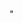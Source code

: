 #
<!DOCTYPE html>
<html lang="pt-br">
<head>
    <meta charset="UTF-8">
    <meta http-equiv="X-UA-Compatible" content="IE=edge">
    <meta name="viewport" content="width=device-width, initial-scale=1.0">
  <link href=" https://cdn.jsdelivr.net/npm/bootstrap@5.2.2/dist/css/bootstrap.min.css" rel="stylesheet" integrity="sha384-Zenh87qX5JnK2Jl0vWa8Ck2rdkQ2Bzep5IDxbcnCeuOxjzrPF/et3URy9Bv1WTRi" crossorigin="anonymous">"
    <title>List Group </title>
    <style>

    
    .list-group {
               margin-left: 40px;
               margin-right: 40px;
              margin: 40px;
    }
    .p {
        text-align: center;
    }
    </style>
</head>
<body>
   <h3><p class="p">Exemplo básico de um List Group</p></h3>
    <ul class="list-group">
        <li class="list-group-item"> item um </li>
        <li class="list-group-item">item dois</li>
        <li class="list-group-item">item três</li>
        <li class="list-group-item">item quatro</li>
        <li class="list-group-item">item cinco</li>
      </ul>
      <p class="p">itens ativos para indicar a seleção ativa atual.</p>
      <ul class="list-group">
        <li class="list-group-item active" aria-current="true"> item um ativo</li>
        <li class="list-group-item">item dois</li>
        <li class="list-group-item">item três</li>
        <li class="list-group-item">item quatro</li>
        <li class="list-group-item">item cinco</li>
      </ul>
   <p class="p">Itens desabilitados,<br> Adicione .disabled a um .list-group-item para fazê-lo parecer desativado.</p>
      <ul class="list-group">
  <li class="list-group-item disabled" aria-disabled="true">item um desativado</li>
  <li class="list-group-item">item dois</li>
  <li class="list-group-item">item três</li>
  <li class="list-group-item">item quatro</li>
  <li class="list-group-item">item cinco</li>
</ul>

   <h3><p class="p">Links and buttons</p></h3>
   <p class="p">
    para criar itens de grupo de lista acionáveis com estados de foco, desativado e ativo adicionando </p>
     
   <div class="list-group">
    <a href="https://getbootstrap.com/docs/5.2/components/list-group/#basic-example" class="list-group-item list-group-item-action active" aria-current="true">
       primeiro link
    </a>
    <a href="https://getbootstrap.com/docs/5.2/components/list-group/#basic-example" class="list-group-item list-group-item-action">segundo link </a>
    <a href="https://getbootstrap.com/docs/5.2/components/list-group/#basic-example" class="list-group-item list-group-item-action">terceiro link</a>
    <a href="https://getbootstrap.com/docs/5.2/components/list-group/#basic-example" class="list-group-item list-group-item-action">quarto link</a>
    <a class="list-group-item list-group-item-action disabled">Um link desativado </a>
  </div>
  <p class="p">
    Com < button > s, você também pode usar o disabled atributo em vez da .disabled classe.</p>
  <div class="list-group">
    <button type="button" class="list-group-item list-group-item-action active" aria-current="true">
      primeiro botão
    </button>
    <button type="button" class="list-group-item list-group-item-action">segundo botão</button>
    <button type="button" class="list-group-item list-group-item-action">terceiro botão</button>
    <button type="button" class="list-group-item list-group-item-action">quarto botão</button>
    <button type="button" class="list-group-item list-group-item-action" disabled>quinto botão</button>
  </div>

  <h3><p class="p">Flush </p></h3>
  <p class="p">
    Adicione .list-group-flush para remover algumas bordas e cantos arredondados para renderizar 
    itens de grupo de lista de ponta a ponta em um contêiner pai (por exemplo, cartões).</p>


  <ul class="list-group list-group-flush">
    <li class="list-group-item">item um</li>
    <li class="list-group-item">item dois</li>
    <li class="list-group-item">item três</li>
    <li class="list-group-item">item quatro</li>
    <li class="list-group-item">item cinco</li>
  </ul>
   
  <h3><p class="p">Numbered </p></h3>
  <p class="p">
    Adicione a .list-group-numbered classe modificadora (e, opcionalmente, use um < ol > elemento) para optar por itens de grupo de lista numerada</p>

    <ol class="list-group list-group-numbered">
        <li class="list-group-item">A list item</li>
        <li class="list-group-item">A list item</li>
        <li class="list-group-item">A list item</li>
      </ol>

      <p class="p">
        Eles também funcionam muito bem com conteúdo personalizado.</p>

        <ol class="list-group list-group-numbered">
            <li class="list-group-item d-flex justify-content-between align-items-start">
              <div class="ms-2 me-auto">
                <div class="fw-bold">Subtítulo</div>
                Conteúdo para item de lista
              </div>
              <span class="badge bg-primary rounded-pill">14</span>
            </li>
            <li class="list-group-item d-flex justify-content-between align-items-start">
              <div class="ms-2 me-auto">
                <div class="fw-bold">Subtítulo</div>
                Conteúdo para item de lista
              </div>
              <span class="badge bg-primary rounded-pill">20</span>
            </li>
            <li class="list-group-item d-flex justify-content-between align-items-start">
              <div class="ms-2 me-auto">
                <div class="fw-bold">Subtítulo</div>
                Conteúdo para item de lista
              </div>
              <span class="badge bg-primary rounded-pill">20000</span>
            </li>
          </ol>

          <h3><p class="p"> Horizontal  </p></h3>
          <p class="p">Adicione .list-group-horizontal para alterar o layout dos itens do grupo de lista de vertical 
            para horizontal em todos os pontos de interrupção. Como alternativa, escolha uma variante responsiva .list-group-horizontal-{sm|md|lg|xl|xxl}para tornar um grupo de lista horizontal começando no ponto de interrupção min-width. 
            Atualmente, grupos de listas horizontais não podem ser combinados com grupos de listas niveladas.</p>

            <ul class="list-group list-group-horizontal">
                <li class="list-group-item">Um item</li>
                <li class="list-group-item">Um segundo item</li>
                <li class="list-group-item">Um segundo item</li>
              </ul>
              <ul class="list-group list-group-horizontal-sm">
                <li class="list-group-item">Um item</li>
                <li class="list-group-item">Um segundo item</li>
                <li class="list-group-item">Um segundo item</li>
              </ul>
              <ul class="list-group list-group-horizontal-md">
                <li class="list-group-item">Um item</li>
                <li class="list-group-item">Um segundo item</li>
                <li class="list-group-item">Um segundo item</li>
              </ul>
              <ul class="list-group list-group-horizontal-lg">
                <li class="list-group-item">Um item</li>
                <li class="list-group-item">Um segundo item</li>
                <li class="list-group-item">Um segundo item</li>
              </ul>
              <ul class="list-group list-group-horizontal-xl">
                <li class="list-group-item">Um item</li>
                <li class="list-group-item">Um segundo item</li>
                <li class="list-group-item">Um segundo item</li>
              </ul>
              <ul class="list-group list-group-horizontal-xxl">
                <li class="list-group-item">Um item</li>
                <li class="list-group-item">Um segundo item</li>
                <li class="list-group-item">Um segundo item</li>
              </ul>


              <h3><p class="p"> Contextual classes   </p></h3>
              <p class="p">Use classes contextuais para estilizar itens de lista com fundo e cor com estado.</p>
              
              <ul class="list-group">
                <li class="list-group-item">A simple default list group item</li>
              
                <li class="list-group-item list-group-item-primary">A simple primary list group item</li>
                <li class="list-group-item list-group-item-secondary">A simple secondary list group item</li>
                <li class="list-group-item list-group-item-success">A simple success list group item</li>
                <li class="list-group-item list-group-item-danger">A simple danger list group item</li>
                <li class="list-group-item list-group-item-warning">A simple warning list group item</li>
                <li class="list-group-item list-group-item-info">A simple info list group item</li>
                <li class="list-group-item list-group-item-light">A simple light list group item</li>
                <li class="list-group-item list-group-item-dark">A simple dark list group item</li>
              </ul>

             
              <p class="p"> também funcionam com .list-group-item-action, Também é suportado o .active estado; aplique-o para indicar uma seleção ativa em um item de grupo de lista contextual.</p>

              <div class="list-group">
                <a href="#" class="list-group-item list-group-item-action">A simple default list group item</a>
              
                <a href="https://getbootstrap.com/docs/5.2/components/list-group/#basic-example" class="list-group-item list-group-item-action list-group-item-primary">A simple primary list group item</a>
                <a href="https://getbootstrap.com/docs/5.2/components/list-group/#basic-example" class="list-group-item list-group-item-action list-group-item-secondary">A simple secondary list group item</a>
                <a href="https://getbootstrap.com/docs/5.2/components/list-group/#basic-example" class="list-group-item list-group-item-action list-group-item-success">A simple success list group item</a>
                <a href="https://getbootstrap.com/docs/5.2/components/list-group/#basic-example" class="list-group-item list-group-item-action list-group-item-danger">A simple danger list group item</a>
                <a href="https://getbootstrap.com/docs/5.2/components/list-group/#basic-example" class="list-group-item list-group-item-action list-group-item-warning">A simple warning list group item</a>
                <a href="https://getbootstrap.com/docs/5.2/components/list-group/#basic-example" class="list-group-item list-group-item-action list-group-item-info">A simple info list group item</a>
                <a href="https://getbootstrap.com/docs/5.2/components/list-group/#basic-example" class="list-group-item list-group-item-action list-group-item-light">A simple light list group item</a>
                <a href="https://getbootstrap.com/docs/5.2/components/list-group/#basic-example" class="list-group-item list-group-item-action list-group-item-dark">A simple dark list group item</a>
              </div>

              <h3><p class="p"> com Badges   </p></h3>
              <p class="p">Adicione emblemas a qualquer item de grupo de lista para mostrar contagens não lidas, atividades e muito mais com a ajuda de alguns utilitários .</p>

              <ul class="list-group">
                <li class="list-group-item d-flex justify-content-between align-items-center">
                  Um item de lista
                  <span class="badge bg-primary rounded-pill">14</span>
                </li>
                <li class="list-group-item d-flex justify-content-between align-items-center">
                  Um segundo item da lista
                  <span class="badge bg-primary rounded-pill">2</span>
                </li>
                <li class="list-group-item d-flex justify-content-between align-items-center">
                  Um terceiro item da lista
                  <span class="badge bg-primary rounded-pill">1</span>
                </li>
              </ul>


              <h3><p class="p"> Custom content  </p></h3>
              <p class="p">Adicione praticamente qualquer HTML, mesmo para grupos de listas vinculadas como o abaixo, com a ajuda dos utilitários flexbox .</p>

              <div class="list-group">
                <a href="https://getbootstrap.com/docs/5.2/components/list-group/#basic-example" class="list-group-item list-group-item-action active" aria-current="true">
                  <div class="d-flex w-100 justify-content-between">
                    <h5 class="mb-1"> Cabeçalho do item do grupo de lista</h5>
                    <small>3 dias atrás</small>
                  </div>
                  <p class="mb-1">Algum conteúdo de espaço reservado em um parágrafo.</p>
                  <small>E algumas letras pequenas</small>
                </a>
                <a href="https://getbootstrap.com/docs/5.2/components/list-group/#basic-example" class="list-group-item list-group-item-action">
                  <div class="d-flex w-100 justify-content-between">
                    <h5 class="mb-1">Cabeçalho do item do grupo de lista</h5>
                    <small class="text-muted">3 dias atrás</small>
                  </div>
                  <p class="mb-1">Algum conteúdo de espaço reservado em um parágrafo.</p>
                  <small class="text-muted">E algumas letras miúdas discretas.</small>
                </a>
                <a href="https://getbootstrap.com/docs/5.2/components/list-group/#basic-example" class="list-group-item list-group-item-action">
                  <div class="d-flex w-100 justify-content-between">
                    <h5 class="mb-1">Cabeçalho do item do grupo de lista</h5>
                    <small class="text-muted">3 dias atrás</small>
                  </div>
                  <p class="mb-1">Algum conteúdo de espaço reservado em um parágrafo.</p>
                  <small class="text-muted">E algumas letras miúdas discretas.</small>
                </a>
              </div>


              <h3><p class="p"> Checkboxes and radios </p></h3>
              <p class="p">Coloque as caixas de seleção e rádios do Bootstrap nos itens do grupo de listas 
                e personalize conforme necessário. Você pode usá-los sem < label >s, mas lembre-se de incluir um aria-label atributo e um valor para acessibilidade.</p>


                <ul class="list-group">
                  <li class="list-group-item">
                    <input class="form-check-input me-1" type="checkbox" value="" id="firstCheckbox">
                    <label class="form-check-label" for="firstCheckbox"> Primeira caixa de seleção</label>
                  </li>
                  <li class="list-group-item">
                    <input class="form-check-input me-1" type="checkbox" value="" id="secondCheckbox">
                    <label class="form-check-label" for="secondCheckbox"> Segunda caixa de seleção</label>
                  </li>
                  <li class="list-group-item">
                    <input class="form-check-input me-1" type="checkbox" value="" id="thirdCheckbox">
                    <label class="form-check-label" for="thirdCheckbox">Terceira caixa de seleção</label>
                  </li>
                </ul>

                <ul class="list-group">
                  <li class="list-group-item">
                    <input class="form-check-input me-1" type="radio" name="listGroupRadio" value="" id="firstRadio" checked>
                    <label class="form-check-label" for="firstRadio">primeiro radio</label>
                  </li>
                  <li class="list-group-item">
                    <input class="form-check-input me-1" type="radio" name="listGroupRadio" value="" id="secondRadio">
                    <label class="form-check-label" for="secondRadio">Segundo  radio</label>
                  </li>
                  <li class="list-group-item">
                    <input class="form-check-input me-1" type="radio" name="listGroupRadio" value="" id="thirdRadio">
                    <label class="form-check-label" for="thirdRadio">terceiro  radio</label>
                  </li><br>
                  
                  <p class="p"> Você pode usar .stretched-link on < label >s para tornar clicável todo o item do grupo da lista.</p>

                  <ul class="list-group">
                    <li class="list-group-item">
                      <input class="form-check-input me-1" type="checkbox" value="" id="firstCheckboxStretched">
                      <label class="form-check-label stretched-link" for="firstCheckboxStretched"> Primeira caixa de seleção
                      </label>
                    </li>
                    <li class="list-group-item">
                      <input class="form-check-input me-1" type="checkbox" value="" id="secondCheckboxStretched">
                      <label class="form-check-label stretched-link" for="secondCheckboxStretched">Segunda caixa de seleção</label>
                    </li>
                    <li class="list-group-item">
                      <input class="form-check-input me-1" type="checkbox" value="" id="thirdCheckboxStretched">
                      <label class="form-check-label stretched-link" for="thirdCheckboxStretched"> Terceira caixa de seleção
                      </label>
                    </li>
                  </ul>

    <script src="https://cdn.jsdelivr.net/npm/bootstrap@5.2.2/dist/js/bootstrap.bundle.min.js" integrity="sha384-OERcA2EqjJCMA+/3y+gxIOqMEjwtxJY7qPCqsdltbNJuaOe923+mo//f6V8Qbsw3" crossorigin="anonymous"></script>
</body>
</html>
